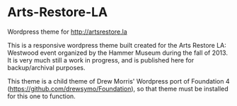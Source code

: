 Arts-Restore-LA
===============

Wordpress theme for http://artsrestore.la


This is a responsive wordpress theme built created for the Arts Restore LA: Westwood event organized by the Hammer Museum during the fall of 2013. It is very much still a work in progress, and is published here for backup/archival purposes.

This theme is a child theme of Drew Morris' Wordpress port of Foundation 4 (https://github.com/drewsymo/Foundation), so that theme must be installed for this one to function.
